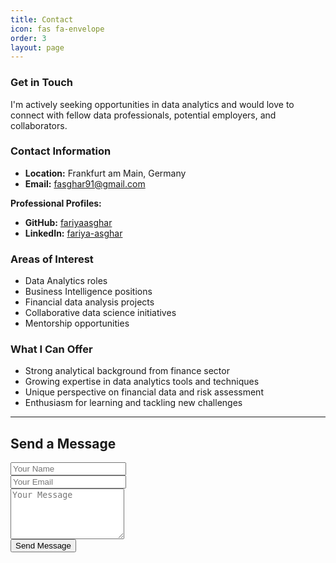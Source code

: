 ```yaml
---
title: Contact
icon: fas fa-envelope
order: 3
layout: page
---
```

### Get in Touch

I'm actively seeking opportunities in data analytics and would love to connect with fellow data professionals, potential employers, and collaborators.

### Contact Information

- **Location:** Frankfurt am Main, Germany
- **Email:** [fasghar91@gmail.com](mailto:fasghar91@gmail.com)

**Professional Profiles:**
- **GitHub:** [fariyaasghar](https://github.com/fariyaasghar)
- **LinkedIn:** [fariya-asghar](https://linkedin.com/in/fariya-asghar)

### Areas of Interest

- Data Analytics roles
- Business Intelligence positions  
- Financial data analysis projects
- Collaborative data science initiatives
- Mentorship opportunities

### What I Can Offer

- Strong analytical background from finance sector
- Growing expertise in data analytics tools and techniques
- Unique perspective on financial data and risk assessment
- Enthusiasm for learning and tackling new challenges

---

## Send a Message

<form action="https://formspree.io/f/your-form-id" method="POST">
  <div class="form-group">
    <input type="text" name="name" placeholder="Your Name" required>
  </div>
  <div class="form-group">
    <input type="email" name="email" placeholder="Your Email" required>
  </div>
  <div class="form-group">
    <textarea name="message" placeholder="Your Message" rows="5" required></textarea>
  </div>
  <button type="submit" class="btn btn-primary">Send Message</button>
</form>
